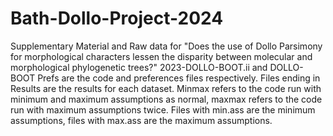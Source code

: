 # Bath-Dollo-Project-2024
Supplementary Material and Raw data for "Does the use of Dollo Parsimony for morphological characters lessen the disparity between molecular and morphological phylogenetic trees?"
2023-DOLLO-BOOT.ii and DOLLO-BOOT Prefs are the code and preferences files respectively.
Files ending in Results are the results for each dataset. Minmax refers to the code run with minimum and maximum assumptions as normal, maxmax refers to the code run with maximum assumptions twice.
Files with min.ass are the minimum assumptions, files with max.ass are the maximum assumptions.
